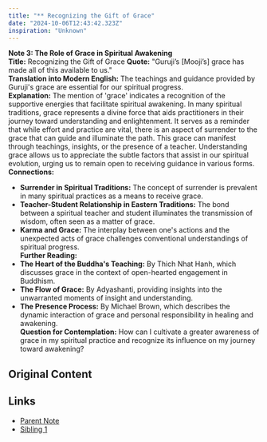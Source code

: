 ```yaml
---
title: "** Recognizing the Gift of Grace"
date: "2024-10-06T12:43:42.323Z"
inspiration: "Unknown"
---
```


**Note 3: The Role of Grace in Spiritual Awakening**  
**Title:** Recognizing the Gift of Grace 
**Quote:** "Guruji’s [Mooji’s] grace has made all of this available to us."  
**Translation into Modern English:** The teachings and guidance provided by Guruji's grace are essential for our spiritual progress.  
**Explanation:** The mention of 'grace' indicates a recognition of the supportive energies that facilitate spiritual awakening. In many spiritual traditions, grace represents a divine force that aids practitioners in their journey toward understanding and enlightenment. It serves as a reminder that while effort and practice are vital, there is an aspect of surrender to the grace that can guide and illuminate the path. This grace can manifest through teachings, insights, or the presence of a teacher. Understanding grace allows us to appreciate the subtle factors that assist in our spiritual evolution, urging us to remain open to receiving guidance in various forms.  
**Connections:**  
- **Surrender in Spiritual Traditions:** The concept of surrender is prevalent in many spiritual practices as a means to receive grace.  
- **Teacher-Student Relationship in Eastern Traditions:** The bond between a spiritual teacher and student illuminates the transmission of wisdom, often seen as a matter of grace.  
- **Karma and Grace:** The interplay between one's actions and the unexpected acts of grace challenges conventional understandings of spiritual progress.  
**Further Reading:**  
- **The Heart of the Buddha's Teaching:** By Thich Nhat Hanh, which discusses grace in the context of open-hearted engagement in Buddhism.  
- **The Flow of Grace:** By Adyashanti, providing insights into the unwarranted moments of insight and understanding.  
- **The Presence Process:** By Michael Brown, which describes the dynamic interaction of grace and personal responsibility in healing and awakening.  
**Question for Contemplation:** How can I cultivate a greater awareness of grace in my spiritual practice and recognize its influence on my journey toward awakening?



## Original Content



## Links

- [Parent Note](/parent-note.md)
- [Sibling 1](/zettel1.md)
